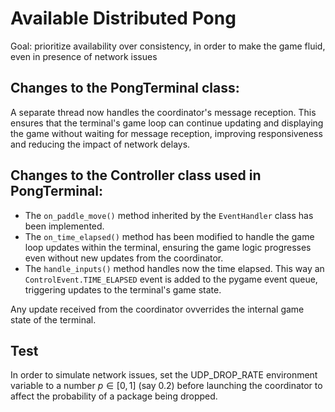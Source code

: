 # Available Distributed Pong
Goal: prioritize availability over consistency, in order to make the game fluid, even in presence of network issues

## Changes to the PongTerminal class:
A separate thread now handles the coordinator's message reception. This ensures that the terminal's game loop can continue updating and displaying the game without waiting for message reception, improving responsiveness and reducing the impact of network delays.

## Changes to the Controller class used in PongTerminal:
* The ```on_paddle_move()``` method inherited by the ```EventHandler``` class has been implemented.
* The ```on_time_elapsed()``` method has been modified to handle the game loop updates within the terminal, ensuring the game logic progresses even without new updates from the coordinator.
* The ```handle_inputs()``` method handles now the time elapsed. This way an ```ControlEvent.TIME_ELAPSED``` event is added to the pygame event queue, triggering updates to the terminal's game state.

Any update received from the coordinator ovverrides the internal game state of the terminal. 

## Test
In order to simulate network issues, set the UDP_DROP_RATE environment variable to a number $p\in [0,1]$ (say 0.2) before launching the coordinator to affect the probability of a package being dropped.  